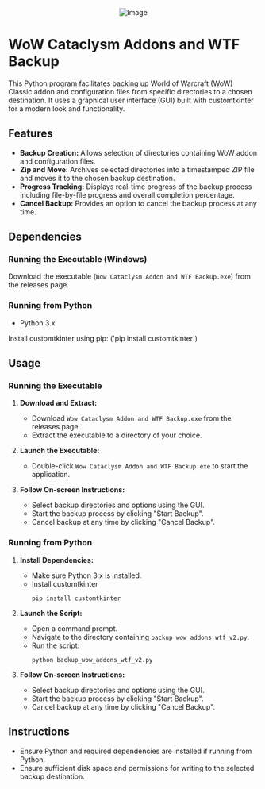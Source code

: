 <div align="center">
  <img src="![image](https://github.com/user-attachments/assets/63da0dff-9250-4d20-ac6c-63a1a5bfa4d3)" alt="Image" />
</div>

# WoW Cataclysm Addons and WTF Backup

This Python program facilitates backing up World of Warcraft (WoW) Classic addon and configuration files from specific directories to a chosen destination. It uses a graphical user interface (GUI) built with customtkinter for a modern look and functionality.

## Features

- **Backup Creation:** Allows selection of directories containing WoW addon and configuration files.
- **Zip and Move:** Archives selected directories into a timestamped ZIP file and moves it to the chosen backup destination.
- **Progress Tracking:** Displays real-time progress of the backup process including file-by-file progress and overall completion percentage.
- **Cancel Backup:** Provides an option to cancel the backup process at any time.

## Dependencies

### Running the Executable (Windows)

Download the executable (`Wow Cataclysm Addon and WTF Backup.exe`) from the releases page.

### Running from Python

- Python 3.x

Install customtkinter using pip: ('pip install customtkinter')

## Usage

### Running the Executable

1. **Download and Extract:**
   - Download `Wow Cataclysm Addon and WTF Backup.exe` from the releases page.
   - Extract the executable to a directory of your choice.

2. **Launch the Executable:**
   - Double-click `Wow Cataclysm Addon and WTF Backup.exe` to start the application.

3. **Follow On-screen Instructions:**
   - Select backup directories and options using the GUI.
   - Start the backup process by clicking "Start Backup".
   - Cancel backup at any time by clicking "Cancel Backup".

### Running from Python

1. **Install Dependencies:**
   - Make sure Python 3.x is installed.
   - Install customtkinter
     ```
     pip install customtkinter
     ```

2. **Launch the Script:**
   - Open a command prompt.
   - Navigate to the directory containing `backup_wow_addons_wtf_v2.py`.
   - Run the script:
     ```
     python backup_wow_addons_wtf_v2.py
     ```

3. **Follow On-screen Instructions:**
   - Select backup directories and options using the GUI.
   - Start the backup process by clicking "Start Backup".
   - Cancel backup at any time by clicking "Cancel Backup".

## Instructions

- Ensure Python and required dependencies are installed if running from Python.
- Ensure sufficient disk space and permissions for writing to the selected backup destination.
